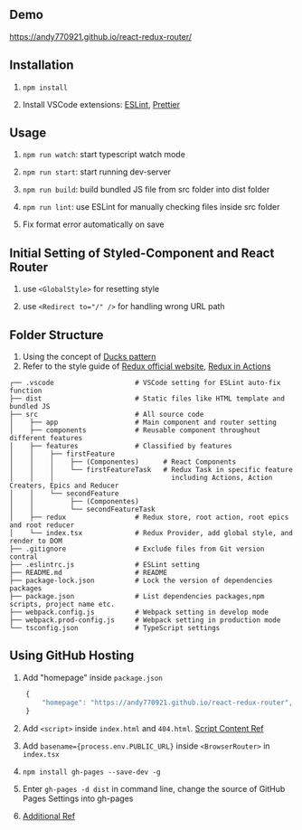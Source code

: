 ## Demo

https://andy770921.github.io/react-redux-router/

## Installation

1. `npm install`

2. Install VSCode extensions: [ESLint](https://marketplace.visualstudio.com/items?itemName=dbaeumer.vscode-eslint), [Prettier](https://marketplace.visualstudio.com/items?itemName=esbenp.prettier-vscode)

## Usage

1. `npm run watch`: start typescript watch mode

2. `npm run start`: start running dev-server

3. `npm run build`: build bundled JS file from src folder into dist folder

4. `npm run lint`: use ESLint for manually checking files inside src folder

5. Fix format error automatically on save

## Initial Setting of Styled-Component and React Router

1. use `<GlobalStyle>` for resetting style

2. use `<Redirect to="/" />` for handling wrong URL path

## Folder Structure

1. Using the concept of [Ducks pattern](https://github.com/erikras/ducks-modular-redux)
2. Refer to the style guide of [Redux official website](https://redux.js.org/style-guide/style-guide/#structure-files-as-feature-folders-or-ducks), [Redux in Actions](https://livebook.manning.com/book/redux-in-action/chapter-11/51) 

``` 
┌── .vscode                    # VSCode setting for ESLint auto-fix function
├── dist                       # Static files like HTML template and bundled JS
├── src                        # All source code
│    ├── app                   # Main component and router setting 
│    ├── components            # Reusable component throughout different features  
│    ├── features              # Classified by features
│    │    ├── firstFeature
│    │    │    ├── (Componentes)      # React Components
│    │    │    └── firstFeatureTask   # Redux Task in specific feature 
│    │    │                             including Actions, Action Creaters, Epics and Reducer
│    │    └── secondFeature
│    │         ├── (Componentes)
│    │         └── secondFeatureTask
│    ├── redux                 # Redux store, root action, root epics and root reducer
│    └── index.tsx             # Redux Provider, add global style, and render to DOM
├── .gitignore                 # Exclude files from Git version contral
├── .eslintrc.js               # ESLint setting
├── README.md                  # README
├── package-lock.json          # Lock the version of dependencies packages
├── package.json               # List dependencies packages,npm scripts, project name etc.
├── webpack.config.js          # Webpack setting in develop mode
├── webpack.prod-config.js     # Webpack setting in production mode
└── tsconfig.json              # TypeScript settings
```
## Using GitHub Hosting

1. Add "homepage" inside `package.json`
```js
    {
        "homepage": "https://andy770921.github.io/react-redux-router",
    }
```

2. Add `<script>` inside `index.html` and `404.html`. [Script Content Ref](https://github.com/rafrex/spa-github-pages/blob/gh-pages/index.html#L58)

3. Add `basename={process.env.PUBLIC_URL}` inside `<BrowserRouter>` in `index.tsx`

4. `npm install gh-pages --save-dev -g`

5. Enter `gh-pages -d dist` in command line, change the source of GitHub Pages Settings into gh-pages

6. [Additional Ref](https://medium.com/@Dragonza/react-router-problem-with-gh-pages-c93a5e243819)